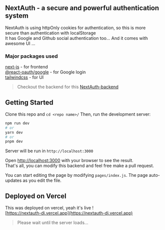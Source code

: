 ## NextAuth - a secure and powerful authentication system
NextAuth is using httpOnly cookies for authentication, so this is more secure than authentication with localStorage <br />
It has Google and Github social authentication too... And it comes with awesome UI ...

### Major packages used
[next-js](https://nextjs.org/) - for frontend <br />
[@react-oauth/google](https://www.npmjs.com/package/@react-oauth/google) - for Google login <br />
[tailwindcss](https://tailwindcss.com/) - for UI <br />

> Checkout the backend for this [NextAuth-backend](https://github.com/suneethsunx/NextAuth-backend)

## Getting Started
Clone this repo and `cd <repo name>/`
Then, run the development server:

```bash
npm run dev
# or
yarn dev
# or
pnpm dev
```
Server will be run in `http://localhost:3000` <br />

Open [http://localhost:3000](http://localhost:3000) with your browser to see the result. <br />
That's all, you can modify this backend and feel free make a pull request.

You can start editing the page by modifying `pages/index.js`. The page auto-updates as you edit the file.

## Deployed on Vercel
This was deployed on vercel, yeah it's live ! <br />
[https://nextauth-dj.vercel.app](https://nextauth-dj.vercel.app) <br />
> Please wait until the server loads...
